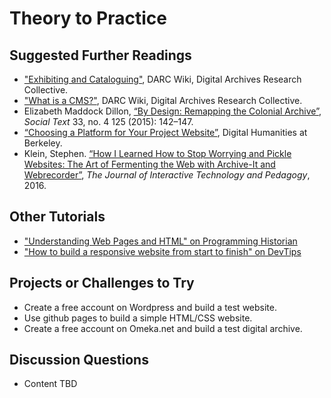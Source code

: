 # Theory to Practice

## Suggested Further Readings

- ["Exhibiting and Cataloguing"](https://darc.gcdiprojects.org/Exhibiting_and_Cataloguing), DARC Wiki, Digital Archives Research Collective.
- ["What is a CMS?"](https://darc.gcdiprojects.org/What_is_a_CMS%3F), DARC Wiki, Digital Archives Research Collective. 
- Elizabeth Maddock Dillon, [“By Design: Remapping the Colonial Archive”](https://doi.org/10.1215/01642472-3315838), _Social Text_ 33, no. 4 125 (2015): 142–147.
- [“Choosing a Platform for Your Project Website”](http://digitalhumanities.berkeley.edu/blog/13/12/04/choosing-platform-your-project-website), Digital Humanities at Berkeley.
- Klein, Stephen. [“How I Learned How to Stop Worrying and Pickle Websites: The Art of Fermenting the Web with Archive-It and Webrecorder”](jitp.commons.gc.cuny.edu/how-i-learned-how-to-stop-worrying-and-pickle-websites-the-art-of-fermenting-the-web-with-archive-it-and-webrecorder/), _The Journal of Interactive Technology and Pedagogy_, 2016.

## Other Tutorials

- ["Understanding Web Pages and HTML" on Programming Historian](https://programminghistorian.org/en/lessons/viewing-html-files)
- ["How to build a responsive website from start to finish" on DevTips](https://www.youtube.com/playlist?annotation_id=annotation_698551941&feature=iv&list=PLqGj3iMvMa4KQZUkRjfwMmTq_f1fbxerI&src_vid=WX0MpDuUqqw)

## Projects or Challenges to Try

- Create a free account on Wordpress and build a test website. 
- Use github pages to build a simple HTML/CSS website.
- Create a free account on Omeka.net and build a test digital archive.

## Discussion Questions

- Content TBD
